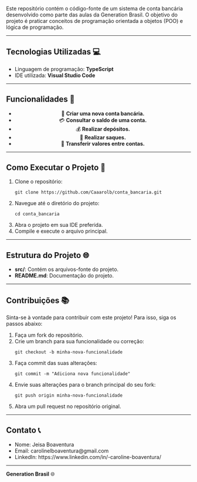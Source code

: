 <p>Este repositório contém o código-fonte de um sistema de conta bancária desenvolvido como parte das aulas da Generation Brasil. O objetivo do projeto é praticar conceitos de programação orientada a objetos (POO) e lógica de programação.</p>

<hr>

<h2>Tecnologias Utilizadas 💻</h2>

<ul>
    <li>Linguagem de programação: <strong>TypeScript</strong></li>
    <li>IDE utilizada: <strong>Visual Studio Code</strong></li>
</ul>

<hr>

<h2>Funcionalidades 🌟</h2>

<div style="text-align: center;">
    <ul>
        <li>🔢 <strong>Criar uma nova conta bancária.</strong></li>
        <li>💳 <strong>Consultar o saldo de uma conta.</strong></li>
        <li>💰 <strong>Realizar depósitos.</strong></li>
        <li>💸 <strong>Realizar saques.</strong></li>
        <li>📮 <strong>Transferir valores entre contas.</strong></li>
    </ul>
</div>

<hr>

<h2>Como Executar o Projeto 🚀</h2>

<ol>
    <li>Clone o repositório:
        <pre><code>git clone https://github.com/Caaarolb/conta_bancaria.git</code></pre>
    </li>
    <li>Navegue até o diretório do projeto:
        <pre><code>cd conta_bancaria</code></pre>
    </li>
    <li>Abra o projeto em sua IDE preferida.</li>
    <li>Compile e execute o arquivo principal.</li>
</ol>

<hr>

<h2>Estrutura do Projeto 🌐</h2>

<ul>
    <li><strong>src/</strong>: Contém os arquivos-fonte do projeto.</li>
    <li><strong>README.md</strong>: Documentação do projeto.</li>
</ul>

<hr>

<h2>Contribuições 📚</h2>

<p>Sinta-se à vontade para contribuir com este projeto! Para isso, siga os passos abaixo:</p>

<ol>
    <li>Faça um fork do repositório.</li>
    <li>Crie um branch para sua funcionalidade ou correção:
        <pre><code>git checkout -b minha-nova-funcionalidade</code></pre>
    </li>
    <li>Faça commit das suas alterações:
        <pre><code>git commit -m "Adiciona nova funcionalidade"</code></pre>
    </li>
    <li>Envie suas alterações para o branch principal do seu fork:
        <pre><code>git push origin minha-nova-funcionalidade</code></pre>
    </li>
    <li>Abra um pull request no repositório original.</li>
</ol>

<hr>

<h2>Contato 📞</h2>

<ul>
    <li>Nome: Jeisa Boaventura </li>
    <li>Email: carolinelboaventura@gmail.com </li>
    <li>LinkedIn: https://www.linkedin.com/in/-caroline-boaventura/</li>
</ul>

<hr>

<footer>
    <p><strong>Generation Brasil</strong> 🌐</p>
</footer>
